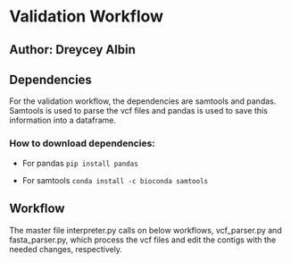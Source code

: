 # Validation Workflow
## Author: Dreycey Albin

## Dependencies

For the validation workflow, the dependencies are samtools and pandas. Samtools is used to parse the vcf files and pandas is used to save this information into a dataframe. 

### How to download dependencies:

* For pandas
``` pip install pandas ```

* For samtools
``` conda install -c bioconda samtools ```


## Workflow

The master file interpreter.py calls on below workflows, vcf_parser.py and fasta_parser.py, which process the vcf files and edit the contigs with the needed changes, respectively. 

